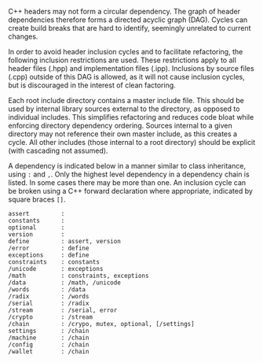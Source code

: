 C++ headers may not form a circular dependency. The graph of header dependencies therefore forms a directed acyclic graph (DAG). Cycles can create build breaks that are hard to identify, seemingly unrelated to current changes.

In order to avoid header inclusion cycles and to facilitate refactoring, the following inclusion restrictions are used. These restrictions apply to all header files (.hpp) and implementation files (.ipp). Inclusions by source files (.cpp) outside of this DAG is allowed, as it will not cause inclusion cycles, but is discouraged in the interest of clean factoring.

Each root include directory contains a master include file. This should be used by internal library sources external to the directory, as opposed to individual includes. This simplifies refactoring and reduces code bloat while enforcing directory dependency ordering. Sources internal to a given directory may not reference their own master include, as this creates a cycle. All other includes (those internal to a root directory) should be explicit (with cascading not assumed).

A dependency is indicated below in a manner similar to class inheritance, using `:` and `,`. Only the highest level dependency in a dependency chain is listed. In some cases there may be more than one. An inclusion cycle can be broken using a C++ forward declaration where appropriate, indicated by square braces `[]`.

```
assert         :
constants      :
optional       :
version        :
define         : assert, version
/error         : define
exceptions     : define
constraints    : constants
/unicode       : exceptions
/math          : constraints, exceptions
/data          : /math, /unicode
/words         : /data
/radix         : /words
/serial        : /radix
/stream        : /serial, error
/crypto        : /stream
/chain         : /crypo, mutex, optional, [/settings]
settings       : /chain
/machine       : /chain
/config        : /chain
/wallet        : /chain
```